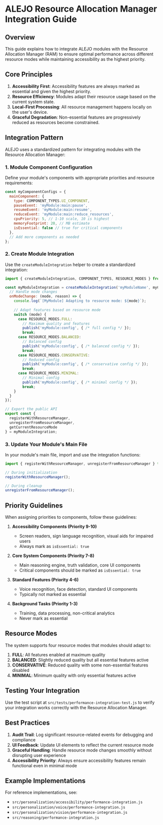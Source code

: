 # ALEJO Resource Allocation Manager Integration Guide

## Overview

This guide explains how to integrate ALEJO modules with the Resource Allocation Manager (RAM) to ensure optimal performance across different resource modes while maintaining accessibility as the highest priority.

## Core Principles

1. **Accessibility First**: Accessibility features are always marked as essential and given the highest priority.
2. **Resource Efficiency**: Modules adapt their resource usage based on the current system state.
3. **Local-First Processing**: All resource management happens locally on the user's device.
4. **Graceful Degradation**: Non-essential features are progressively reduced as resources become constrained.

## Integration Pattern

ALEJO uses a standardized pattern for integrating modules with the Resource Allocation Manager:

### 1. Module Component Configuration

Define your module's components with appropriate priorities and resource requirements:

```javascript
const myComponentConfigs = {
  mainComponent: {
    type: COMPONENT_TYPES.UI_COMPONENT,
    pauseEvent: 'myModule:main:pause',
    resumeEvent: 'myModule:main:resume',
    reduceEvent: 'myModule:main:reduce_resources',
    cpuPriority: 5, // 1-10 scale, 10 is highest
    memoryFootprint: 20, // MB estimate
    isEssential: false // true for critical components
  },
  // Add more components as needed
};
```

### 2. Create Module Integration

Use the `createModuleIntegration` helper to create a standardized integration:

```javascript
import { createModuleIntegration, COMPONENT_TYPES, RESOURCE_MODES } from '../../performance/index.js';

const myModuleIntegration = createModuleIntegration('myModuleName', myComponentConfigs, {
  // Handle mode changes
  onModeChange: (mode, reason) => {
    console.log(`[MyModule] Adapting to resource mode: ${mode}`);
    
    // Adapt features based on resource mode
    switch (mode) {
      case RESOURCE_MODES.FULL:
        // Maximum quality and features
        publish('myModule:config', { /* full config */ });
        break;
      case RESOURCE_MODES.BALANCED:
        // Balanced config
        publish('myModule:config', { /* balanced config */ });
        break;
      case RESOURCE_MODES.CONSERVATIVE:
        // Reduced config
        publish('myModule:config', { /* conservative config */ });
        break;
      case RESOURCE_MODES.MINIMAL:
        // Minimal config
        publish('myModule:config', { /* minimal config */ });
        break;
    }
  }
});

// Export the public API
export const {
  registerWithResourceManager,
  unregisterFromResourceManager,
  getCurrentResourceMode
} = myModuleIntegration;
```

### 3. Update Your Module's Main File

In your module's main file, import and use the integration functions:

```javascript
import { registerWithResourceManager, unregisterFromResourceManager } from './performance-integration.js';

// During initialization
registerWithResourceManager();

// During cleanup
unregisterFromResourceManager();
```

## Priority Guidelines

When assigning priorities to components, follow these guidelines:

1. **Accessibility Components (Priority 9-10)**
   - Screen readers, sign language recognition, visual aids for impaired users
   - Always mark as `isEssential: true`

2. **Core System Components (Priority 7-8)**
   - Main reasoning engine, truth validation, core UI components
   - Critical components should be marked as `isEssential: true`

3. **Standard Features (Priority 4-6)**
   - Voice recognition, face detection, standard UI components
   - Typically not marked as essential

4. **Background Tasks (Priority 1-3)**
   - Training, data processing, non-critical analytics
   - Never mark as essential

## Resource Modes

The system supports four resource modes that modules should adapt to:

1. **FULL**: All features enabled at maximum quality
2. **BALANCED**: Slightly reduced quality but all essential features active
3. **CONSERVATIVE**: Reduced quality with some non-essential features disabled
4. **MINIMAL**: Minimum quality with only essential features active

## Testing Your Integration

Use the test script at `src/tests/performance-integration-test.js` to verify your integration works correctly with the Resource Allocation Manager.

## Best Practices

1. **Audit Trail**: Log significant resource-related events for debugging and compliance
2. **UI Feedback**: Update UI elements to reflect the current resource mode
3. **Graceful Handling**: Handle resource mode changes smoothly without disrupting user experience
4. **Accessibility Priority**: Always ensure accessibility features remain functional even in minimal mode

## Example Implementations

For reference implementations, see:
- `src/personalization/accessibility/performance-integration.js`
- `src/personalization/voice/performance-integration.js`
- `src/personalization/vision/performance-integration.js`
- `src/reasoning/performance-integration.js`
